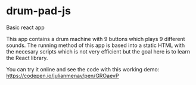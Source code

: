 # drum-pad-js
Basic react app

This app contains a drum machine with 9 buttons which plays 9 different sounds.
The running method of this app is based into a static HTML with the necesary scripts which is not very efficient but the goal here is to learn the React library.

You can try it online and see the code with this working demo: https://codepen.io/julianmenav/pen/GROaevP
